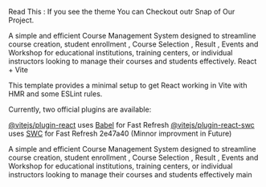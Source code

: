 Read This : If you see the theme You can Checkout outr Snap of Our Project.

A simple and efficient Course Management System designed to streamline course creation, student enrollment , Course Selection , Result , Events and Workshop for educational institutions, training centers, or individual instructors looking to manage their courses and students effectively.
React + Vite

This template provides a minimal setup to get React working in Vite with HMR and some ESLint rules.

Currently, two official plugins are available:

 [@vitejs/plugin-react](https://github.com/vitejs/vite-plugin-react/blob/main/packages/plugin-react/README.md) uses [Babel](https://babeljs.io/) for Fast Refresh
 [@vitejs/plugin-react-swc](https://github.com/vitejs/vite-plugin-react-swc) uses [SWC](https://swc.rs/) for Fast Refresh
2e47a40 (Minnor improvment in Future)

A simple and efficient Course Management System designed to streamline course creation, student enrollment , Course Selection , Result , Events and Workshop for educational institutions, training centers, or individual instructors looking to manage their courses and students effectively
 main
